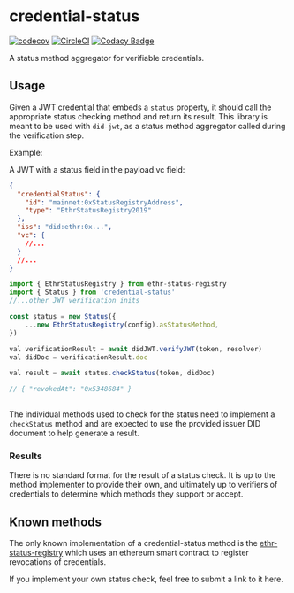 # credential-status

[![codecov](https://codecov.io/gh/uport-project/credential-status/branch/develop/graph/badge.svg)](https://codecov.io/gh/uport-project/credential-status)
[![CircleCI](https://circleci.com/gh/uport-project/credential-status.svg?style=svg)](https://circleci.com/gh/uport-project/credential-status)
[![Codacy Badge](https://api.codacy.com/project/badge/Grade/eb3f6debcbf84860a6630acb2630eef2)](https://www.codacy.com/manual/uport-project/credential-status?utm_source=github.com&amp;utm_medium=referral&amp;utm_content=uport-project/credential-status&amp;utm_campaign=Badge_Grade)

A status method aggregator for verifiable credentials.

## Usage

Given a JWT credential that embeds a `status` property, it should call the appropriate status checking method and
return its result.
This library is meant to be used with `did-jwt`, as a status method aggregator called during the verification step.

Example:

A JWT with a status field in the payload.vc field:
```json
{
  "credentialStatus": {
    "id": "mainnet:0xStatusRegistryAddress",
    "type": "EthrStatusRegistry2019"
  },
  "iss": "did:ethr:0x...",
  "vc": {
    //...
  }
  //...
}
```

```ts
import { EthrStatusRegistry } from ethr-status-registry
import { Status } from 'credential-status'
//...other JWT verification inits

const status = new Status({
    ...new EthrStatusRegistry(config).asStatusMethod,
})

val verificationResult = await didJWT.verifyJWT(token, resolver)
val didDoc = verificationResult.doc

val result = await status.checkStatus(token, didDoc)

// { "revokedAt": "0x5348684" }
  
```

The individual methods used to check for the status need to implement a `checkStatus` method and are expected to use the provided issuer DID document to help generate a result.

### Results
There is no standard format for the result of a status check. It is up to the method implementer to provide their own, and ultimately up to verifiers of credentials to determine which methods they support or accept.

## Known methods
The only known implementation of a credential-status method is the [ethr-status-registry](https://github.com/uport-project/ethr-status-registry) which uses an ethereum smart contract to register revocations of credentials.

If you implement your own status check, feel free to submit a link to it here.
